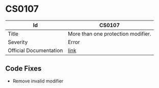 # CS0107

| Id                     | CS0107                                                            |
| ---------------------- | ----------------------------------------------------------------- |
| Title                  | More than one protection modifier\.                               |
| Severity               | Error                                                             |
| Official Documentation | [link](http://docs.microsoft.com/en-us/dotnet/csharp/misc/cs0107) |

## Code Fixes

* Remove invalid modifier
